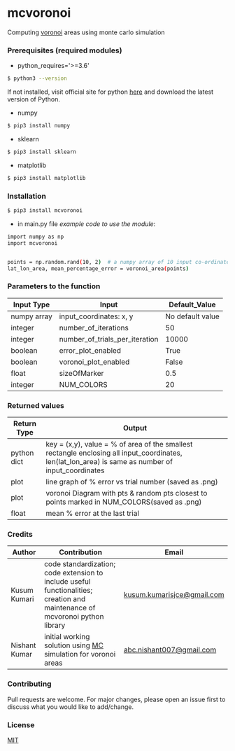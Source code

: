 # mcvoronoi 
Computing [voronoi](https://en.wikipedia.org/wiki/Voronoi_diagram) areas using monte carlo simulation


### Prerequisites (required modules)

- python_requires='>=3.6'
```sh
$ python3 --version 
```
If not installed, visit official site for python [here](https://www.python.org/downloads/) and download the latest version of Python.

- numpy
```sh
$ pip3 install numpy
```
- sklearn
```sh
$ pip3 install sklearn
```
- matplotlib
```sh
$ pip3 install matplotlib
```

### Installation

```sh
$ pip3 install mcvoronoi
```
- in main.py file *example code to use the module*:
```sh
import numpy as np
import mcvoronoi


points = np.random.rand(10, 2)  # a numpy array of 10 input co-ordinates
lat_lon_area, mean_percentage_error = voronoi_area(points) 
```

### Parameters to the function 

| 	  Input Type	| 						Input					| 	Default_Value	|
| ------------------| ----------------------------------------------|-------------------|
| numpy array		| input_coordinates: x, y 		|	No default value|
| integer 			| number_of_iterations 							|	50				|
| integer			| number_of_trials_per_iteration 				|	10000			|
| boolean			| error_plot_enabled 							|	True			|
| boolean			| voronoi_plot_enabled 							|	False			|
| float				| sizeOfMarker 									|	0.5				|
| integer			| NUM_COLORS									|	20				|


### Returned values

|	  Return Type	| 						Output														|
| ------------------| ----------------------------------------------------------------------------------|
| python dict		| key = (x,y), value = % of area of the smallest rectangle enclosing all input_coordinates, len(lat_lon_area) is same as number of input_coordinates  			|
| plot  			| line graph of % error vs trial number (saved as .png)							|
| plot				| voronoi Diagram with pts & random pts closest to points marked in NUM_COLORS(saved as .png)		|
| float				| mean % error at the last trial									 						|


### Credits

|	  Author	    | 		Contribution                                    														|        Email					|
| ------------------| --------------------------------------------------------------------------------------------------------------|-------------------------------|
| Kusum Kumari      | code standardization; code extension to include useful functionalities; creation and maintenance of mcvoronoi python library | kusum.kumarisjce@gmail.com    |
| Nishant Kumar 	| initial working solution using [MC](https://en.wikipedia.org/wiki/Monte_Carlo_method) simulation for voronoi areas | abc.nishant007@gmail.com     			|


### Contributing

Pull requests are welcome. For major changes, please open an issue first to discuss what you would like to add/change.


### License

[MIT](https://choosealicense.com/licenses/mit/)

